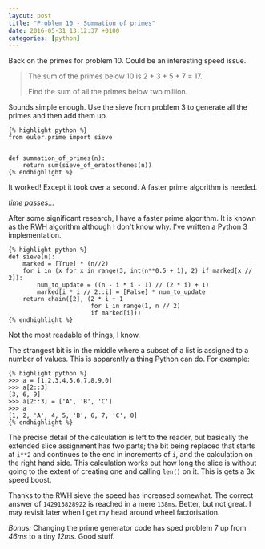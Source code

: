 ```yaml
---
layout: post
title: "Problem 10 - Summation of primes"
date: 2016-05-31 13:12:37 +0100
categories: [python]
---
```


Back on the primes for problem 10. Could be an interesting speed issue.

> The sum of the primes below 10 is 2 + 3 + 5 + 7 = 17.
>
> Find the sum of all the primes below two million.

Sounds simple enough. Use the sieve from problem 3 to generate all the primes
and then add them up.

    {% highlight python %}
    from euler.prime import sieve


    def summation_of_primes(n):
        return sum(sieve_of_eratosthenes(n))
    {% endhighlight %}

It worked! Except it took over a second. A faster prime algorithm is needed.

*time passes...*

After some significant research, I have a faster prime algorithm. It is known
as the RWH algorithm although I don't know why. I've written a Python 3
implementation.

    {% highlight python %}
    def sieve(n):
        marked = [True] * (n//2)
        for i in (x for x in range(3, int(n**0.5 + 1), 2) if marked[x // 2]):
            num_to_update = ((n - i * i - 1) // (2 * i) + 1)
            marked[i * i // 2::i] = [False] * num_to_update
        return chain([2], (2 * i + 1
                           for i in range(1, n // 2)
                           if marked[i]))
    {% endhighlight %}

Not the most readable of things, I know.

The strangest bit is in the middle where a subset of a list is assigned to a
number of values. This is apparently a thing Python can do. For example:

    {% highlight python %}
    >>> a = [1,2,3,4,5,6,7,8,9,0]
    >>> a[2::3]
    [3, 6, 9]
    >>> a[2::3] = ['A', 'B', 'C']
    >>> a
    [1, 2, 'A', 4, 5, 'B', 6, 7, 'C', 0]
    {% endhighlight %}

The precise detail of the calculation is left to the reader, but basically the
extended slice assignment has two parts; the bit being replaced that starts
at `i**2` and continues to the end in increments of `i`, and the calculation on
the right hand side. This calculation works out how long the slice is without
going to the extent of creating one and calling `len()` on it. This is gets a
3x speed boost.

Thanks to the RWH sieve the speed has increased somewhat. The correct answer
of `142913828922` is reached in a mere `138ms`. Better, but not great. I may
revisit later when I get my head around wheel factorisation.

*Bonus:* Changing the prime generator code has sped problem 7 up from
*46ms* to a tiny *12ms*. Good stuff.
